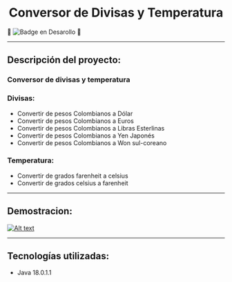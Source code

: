 <h1 align="center"> Conversor de Divisas y Temperatura </h1>

🚧 ![Badge en Desarollo](https://img.shields.io/badge/STATUS-EN%20DESAROLLO-green) 🚧

---

<h2>Descripción del proyecto:</h2>

<h3>Conversor de divisas y temperatura</h3>

<h3>Divisas:</h3>

*  Convertir de pesos Colombianos a Dólar
* Convertir de pesos Colombianos  a Euros
* Convertir de pesos Colombianos  a Libras Esterlinas 
* Convertir de pesos Colombianos  a Yen Japonés 
* Convertir de pesos Colombianos a Won sul-coreano

<h3>Temperatura:</h3>

* Convertir de grados farenheit a celsius
* Convertir de grados celsius a farenheit

---

<h2>Demostracion:</h2>

[![Alt text](https://img.youtube.com/vi/PiIlZdnO8Mk/0.jpg)](https://www.youtube.com/watch?v=PiIlZdnO8Mk)

---

<h2>Tecnologías utilizadas:</h2>

* Java 18.0.1.1



